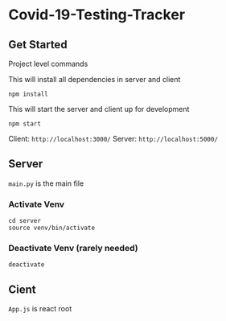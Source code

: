 # Covid-19-Testing-Tracker

## Get Started

Project level commands

This will install all dependencies in server and client
```
npm install
```


This will start the server and client up for development
```
npm start
```

Client: `http://localhost:3000/`
Server: `http://localhost:5000/`

## Server

`main.py` is the main file

### Activate Venv
```
cd server
source venv/bin/activate
```

### Deactivate Venv (rarely needed)
```
deactivate
```

## Cient

`App.js` is react root
